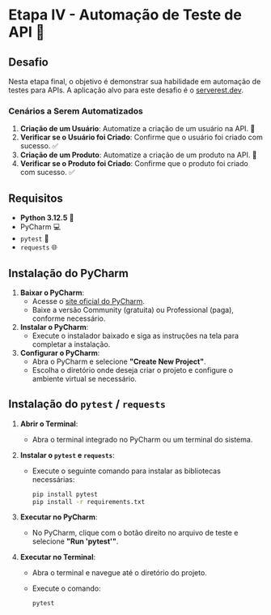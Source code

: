 # Etapa IV - Automação de Teste de API 🤖

## Desafio

Nesta etapa final, o objetivo é demonstrar sua habilidade em automação de testes para APIs. A aplicação alvo para este desafio é o [serverest.dev](https://serverest.dev/).

### Cenários a Serem Automatizados

1. **Criação de um Usuário**: Automatize a criação de um usuário na API. 👤
2. **Verificar se o Usuário foi Criado**: Confirme que o usuário foi criado com sucesso. ✅
3. **Criação de um Produto**: Automatize a criação de um produto na API. 🛒
4. **Verificar se o Produto foi Criado**: Confirme que o produto foi criado com sucesso. ✅

## Requisitos

- **Python 3.12.5** 🐍
- PyCharm 💻
- `pytest` 🧪
- `requests` 🌐

## Instalação do PyCharm

1. **Baixar o PyCharm**:
    - Acesse o [site oficial do PyCharm](https://www.jetbrains.com/pycharm/download/).
    - Baixe a versão Community (gratuita) ou Professional (paga), conforme necessário.
2. **Instalar o PyCharm**:
    - Execute o instalador baixado e siga as instruções na tela para completar a instalação.
3. **Configurar o PyCharm**:
    - Abra o PyCharm e selecione **"Create New Project"**.
    - Escolha o diretório onde deseja criar o projeto e configure o ambiente virtual se necessário.

## Instalação do `pytest` / `requests`

1. **Abrir o Terminal**:
    - Abra o terminal integrado no PyCharm ou um terminal do sistema.
2. **Instalar o `pytest` e `requests`**:
    - Execute o seguinte comando para instalar as bibliotecas necessárias:
        
        ```bash
        pip install pytest
        pip install -r requirements.txt
        ```
        
3. **Executar no PyCharm**:
    - No PyCharm, clique com o botão direito no arquivo de teste e selecione **"Run 'pytest'"**.
4. **Executar no Terminal**:
    - Abra o terminal e navegue até o diretório do projeto.
    - Execute o comando:
        
        ```bash
        pytest
        ```